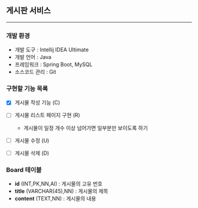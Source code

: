 ## 게시판 서비스

---

### 개발 환경
* 개발 도구 : Intellij IDEA Ultimate
* 개발 언어 : Java
* 프레임워크 : Spring Boot, MySQL
* 소스코드 관리 : Git


### 구현할 기능 목록

- [X] 게시물 작성 기능 (C)
- [ ] 게시물 리스트 페이지 구현 (R)
    - 게시물이 일정 개수 이상 넘어가면 일부분만 보이도록 하기
- [ ] 게시물 수정 (U)
- [ ] 게시물 삭제 (D)


### Board 테이블
* **id** (INT,PK,NN,AI) : 게시물의 고유 번호
* **title** (VARCHAR(45),NN) : 게시물의 제목
* **content** (TEXT,NN) : 게시물의 내용
